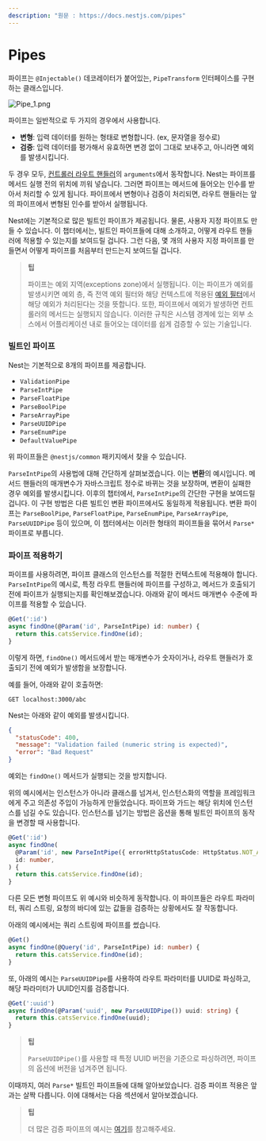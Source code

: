 ```yaml
---
description: "원문 : https://docs.nestjs.com/pipes"
---
```


# Pipes

파이프는 `@Injectable()` 데코레이터가 붙어있는, `PipeTransform` 인터페이스를 구현하는 클래스입니다.

![Pipe_1.png](https://docs.nestjs.com/assets/Pipe_1.png)

파이프는 일반적으로 두 가지의 경우에서 사용합니다.
- **변형**: 입력 데이터를 원하는 형태로 변형합니다. (ex, 문자열을 정수로)
- **검증**: 입력 데이터를 평가해서 유효하면 변경 없이 그대로 보내주고, 아니라면 예외를 발생시킵니다.

두 경우 모두, [컨트롤러 라우트 핸들러](https://docs.nestjs.com/controllers#route-parameters)의 `arguments`에서 동작합니다. Nest는 파이프를 메서드 실행 전의 위치에 끼워 넣습니다. 그러면 파이프는 메서드에 들어오는 인수를 받아서 처리할 수 있게 됩니다. 파이프에서 변형이나 검증이 처리되면, 라우트 핸들러는 앞의 파이프에서 변형된 인수를 받아서 실행됩니다.

Nest에는 기본적으로 많은 빌트인 파이프가 제공됩니다. 물론, 사용자 지정 파이프도 만들 수 있습니다. 이 챕터에서는, 빌트인 파이프들에 대해 소개하고, 어떻게 라우트 핸들러에 적용할 수 있는지를 보여드릴 겁니다. 그런 다음, 몇 개의 사용자 지정 파이프를 만들면서 어떻게 파이프를 처음부터 만드는지 보여드릴 겁니다.

> **팁**
> 
> 파이프는 예외 지역(exceptions zone)에서 실행됩니다. 이는 파이프가 예외를 발생시키면 예외 층, 즉 전역 예외 필터와 해당 컨텍스트에 적용된 [예외 필터](https://docs.nestjs.com/exception-filters)에서 해당 예외가 처리된다는 것을 뜻합니다. 또한, 파이프에서 예외가 발생하면 컨트롤러의 메서드는 실행되지 않습니다. 이러한 규칙은 시스템 경계에 있는 외부 소스에서 어플리케이션 내로 들어오는 데이터를 쉽게 검증할 수 있는 기술입니다.

### 빌트인 파이프

Nest는 기본적으로 8개의 파이프를 제공합니다.

- `ValidationPipe`
- `ParseIntPipe`
- `ParseFloatPipe`
- `ParseBoolPipe`
- `ParseArrayPipe`
- `ParseUUIDPipe`
- `ParseEnumPipe`
- `DefaultValuePipe`

위 파이프들은 `@nestjs/common` 패키지에서 찾을 수 있습니다.

`ParseIntPipe`의 사용법에 대해 간단하게 살펴보겠습니다. 이는 **변환**의 예시입니다. 메서드 핸들러의 매개변수가 자바스크립트 정수로 바뀌는 것을 보장하며, 변환이 실패한 경우 예외를 발생시킵니다. 이후의 챕터에서, `ParseIntPipe`의 간단한 구현을 보여드릴겁니다. 이 구현 방법은 다른 빌트인 변환 파이프에서도 동일하게 적용됩니다. 변환 파이프는 `ParseBoolPipe`, `ParseFloatPipe`, `ParseEnumPipe`, `ParseArrayPipe`, `ParseUUIDPipe` 등이 있으며, 이 챕터에서는 이러한 형태의 파이프들을 묶어서 `Parse*` 파이프로 부릅니다.

### 파이프 적용하기

파이프를 사용하려면, 파이프 클래스의 인스턴스를 적절한 컨텍스트에 적용해야 합니다. `ParseIntPipe`의 예시로, 특정 라우트 핸들러에 파이프를 구성하고, 메서드가 호출되기 전에 파이프가 실행되는지를 확인해보겠습니다. 아래와 같이 메서드 매개변수 수준에 파이프를 적용할 수 있습니다.

```typescript
@Get(':id')
async findOne(@Param('id', ParseIntPipe) id: number) {
  return this.catsService.findOne(id);
}
```

이렇게 하면, `findOne()` 메서드에서 받는 매개변수가 숫자이거나, 라우트 핸들러가 호출되기 전에 예외가 발생함을 보장합니다.

예를 들어, 아래와 같이 호출하면:

```
GET localhost:3000/abc
```

Nest는 아래와 같이 예외를 발생시킵니다.

```json
{
  "statusCode": 400,
  "message": "Validation failed (numeric string is expected)",
  "error": "Bad Request"
}
```

예외는 `findOne()` 메서드가 실행되는 것을 방지합니다.

위의 예시에서는 인스턴스가 아니라 클래스를 넘겨서, 인스턴스화의 역할을 프레임워크에게 주고 의존성 주입이 가능하게 만들었습니다. 파이프와 가드는 해당 위치에 인스턴스를 넘길 수도 있습니다. 인스턴스를 넘기는 방법은 옵션을 통해 빌트인 파이프의 동작을 변경할 때 사용합니다.

```typescript
@Get(':id')
async findOne(
  @Param('id', new ParseIntPipe({ errorHttpStatusCode: HttpStatus.NOT_ACCEPTABLE }))
  id: number,
) {
  return this.catsService.findOne(id);
}
```

다른 모든 변형 파이프도 위 예시와 비슷하게 동작합니다. 이 파이프들은 라우트 파라미터, 쿼리 스트링, 요청의 바디에 있는 값들을 검증하는 상황에서도 잘 작동합니다.

아래의 예시에서는 쿼리 스트링에 파이프를 썼습니다.

```typescript
@Get()
async findOne(@Query('id', ParseIntPipe) id: number) {
  return this.catsService.findOne(id);
}
```

또, 아래의 예시는 `ParseUUIDPipe`를 사용하여 라우트 파라미터를 UUID로 파싱하고, 해당 파라미터가 UUID인지를 검증합니다.

```typescript
@Get(':uuid')
async findOne(@Param('uuid', new ParseUUIDPipe()) uuid: string) {
  return this.catsService.findOne(uuid);
}
```

> **팁**
> 
> `ParseUUIDPipe()`를 사용할 때 특정 UUID 버전을 기준으로 파싱하려면, 파이프의 옵션에 버전을 넘겨주면 됩니다.

이때까지, 여러 `Parse*` 빌트인 파이프들에 대해 알아보았습니다. 검증 파이프 적용은 앞과는 살짝 다릅니다. 이에 대해서는 다음 섹션에서 알아보겠습니다.

> **팁**
> 
> 더 많은 검증 파이프의 예시는 [여기](https://docs.nestjs.com/techniques/validation)를 참고해주세요.